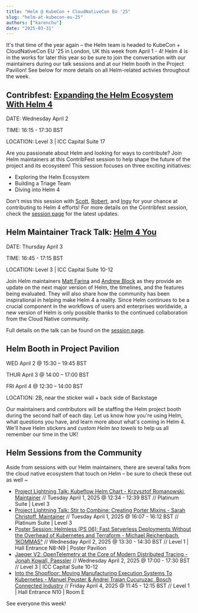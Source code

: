 ```yaml
---
title: "Helm @ KubeCon + CloudNativeCon EU '25"
slug: "helm-at-kubecon-eu-25"
authors: ["karenchu"]
date: "2025-03-31"
---
```


It's that time of the year again – the Helm team is headed to KubeCon + CloudNativeCon EU '25 in London, UK this week from April 1 - 4! Helm 4 is in the works for later this year so be sure to join the conversation with our maintainers during our talk sessions and at our Helm booth in the Project Pavilion! See below for more details on all Helm-related activies throughout the week.

<!-- truncate -->

## Contribfest: [Expanding the Helm Ecosystem With Helm 4](https://sched.co/1tcyE)

DATE: Wednesday April 2

TIME: 16:15 - 17:30 BST

LOCATION: Level 3 | ICC Capital Suite 17

Are you passionate about Helm and looking for ways to contribute? Join Helm maintainers at this ContribFest session to help shape the future of the project and its ecosystem! This session focuses on three exciting initiatives: 
* Exploring the Helm Ecosystem
* Building a Triage Team
* Diving into Helm 4

Don't miss this session with [Scott](https://bsky.app/profile/r6by.bsky.social), [Robert](https://bsky.app/profile/sirchia.cloud), and [Ingy](https://bsky.app/profile/ingydotnet.bsky.social) for your chance at contributing to Helm 4 efforts! For more details on the Contribfest session, check the [session page](https://sched.co/1tcyE) for the latest updates. 

## Helm Maintainer Track Talk: [Helm 4 You](https://sched.co/1td0b)

DATE: Thursday April 3

TIME: 16:45 - 17:15 BST

LOCATION: Level 3 | ICC Capital Suite 10-12

Join Helm maintainers [Matt Farina](https://bsky.app/profile/mattfarina.com) and [Andrew Block](https://bsky.app/profile/andyserver.com) as they provide an update on the next major version of Helm, the timelines, and the features being evaluated. They will also share how the community has been inspirational in helping make Helm 4 a reality. Since Helm continues to be a crucial component in the workflows of users and enterprises worldwide, a new version of Helm is only possible thanks to the continued collaboration from the Cloud Native community.

Full details on the talk can be found on the [session page](https://sched.co/1td0b).

## Helm Booth in Project Pavilion

WED April 2 @ 15:30 – 19:45 BST

THUR April 3 @ 14:00 – 17:00 BST

FRI April 4 @ 12:30 – 14:00 BST

LOCATION: 2B, near the sticker wall + back side of Backstage

Our maintainers and contributors will be staffing the Helm project booth during the second half of each day. Let us know how you're using Helm, what questions you have, and learn more about what's coming in Helm 4. We'll have Helm stickers and *custom Helm tea towels* to help us all remember our time in the UK! 

## Helm Sessions from the Community

Aside from sessions with our Helm maintainers, there are several talks from the cloud native ecosystem that touch on Helm – be sure to check these out as well ~

* [Project Lightning Talk: Kubeflow Helm Chart - Krzysztof Romanowski, Maintainer](https://sched.co/1tcvo) // Tuesday April 1, 2025 @ 12:34 - 12:39 BST // Platinum Suite | Level 3
* [Project Lightning Talk: Stir to Combine: Creating Porter Mixins - Sarah Christoff, Maintainer](https://sched.co/1tcws) // Tuesday April 1, 2025 @ 16:07 - 16:12 BST // Platinum Suite | Level 3
* [Poster Session: Helmless (PS 06): Fast Serverless Deployments Without the Overhead of Kubernetes and Terraform - Michael Reichenbach, 1KOMMA5°](https://sched.co/1txDf) // Wednesday April 2, 2025 @ 13:30 - 14:30 BST //  Level 1 | Hall Entrance N8-N9 | Poster Pavilion
* [Jaeger V2: OpenTelemetry at the Core of Modern Distributed Tracing - Jonah Kowall, Paessler](https://sched.co/1tcyZ) // Wednesday April 2, 2025 @ 17:00 - 17:30 BST // Level 3 | ICC Capital Suite 10-12
* [Into the Shopfloor: Moving Manufacturing Execution Systems To Kubernetes - Manuel Peuster & Andrei Traian Cucuruzac, Bosch Connected Industry](https://sched.co/1txEg) // Friday April 4, 2025 @ 11:45 - 12:15 BST // Level 1 | Hall Entrance N10 | Room E

See everyone this week!
